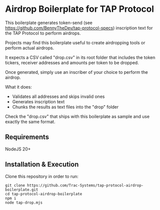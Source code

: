 # Airdrop Boilerplate for TAP Protocol

This boilerplate generates token-send (see https://github.com/BennyTheDev/tap-protocol-specs) inscription text for the TAP Protocol to perform airdrops.

Projects may find this boilerplate useful to create airdropping tools or perform actual airdrops.

It expects a CSV called "drop.csv" in its root folder that includes the token tickers, receiver addresses and amounts per token to be dropped.

Once generated, simply use an inscriber of your choice to perform the airdrop.

What it does:

- Validates all addresses and skips invalid ones
- Generates inscription text
- Chunks the results as text files into the "drop" folder

Check the "drop.csv" that ships with this boilerplate as sample and use exactly the same format.

## Requirements

NodeJS 20+

## Installation & Execution

Clone this repository in order to run:

```
git clone https://github.com/Trac-Systems/tap-protocol-airdrop-boilerplate.git
cd tap-protocol-airdrop-boilerplate
npm i
node tap-drop.mjs
```
